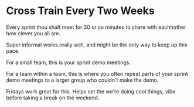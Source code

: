 # Cross Train Every Two Weeks

Every sprint thou shalt meet for 30 or so minutes to share with eachhother how clever you all are.

Super informal works really well, and might be the only way to keep up this pace.

For a small team, this is your sprint demo meetings.

For a team within a team, this is where you often repeat parts of your sprint demo meetings to a larger group who couldn't make the demo.

Fridays work great for this. Helps set the we're doing cool things, vibe before taking a break on the weekend.